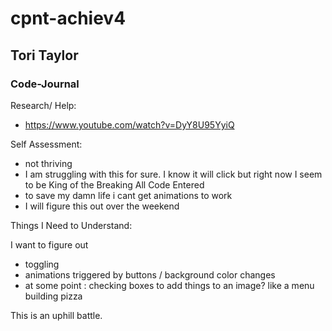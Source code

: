 # cpnt-achiev4
## Tori Taylor

### Code-Journal

Research/ Help:
- https://www.youtube.com/watch?v=DyY8U95YyiQ

Self Assessment:
- not thriving
- I am struggling with this for sure. I know it will click but right now I seem to be King of the Breaking All Code Entered 
- to save my damn life i cant get animations to work
- I will figure this out over the weekend

Things I Need to Understand:

I want to figure out 
 - toggling
 - animations triggered by buttons / background color changes
 - at some point : checking boxes to add things to an image? like a menu building pizza

 This is an uphill battle. 


